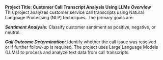 **Project Title: Customer Call Transcript Analysis Using LLMs**
***Overview***
This project analyzes customer service call transcripts using Natural Language Processing (NLP) techniques. The primary goals are:

***Sentiment Analysis:*** 
Classify customer sentiment as positive, negative, or neutral.

***Call Outcome Determination:*** 
Identify whether the call issue was resolved or if further follow-up is required.
The project uses Large Language Models (LLMs) to process and analyze text data from call transcripts.
